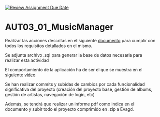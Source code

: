 [![Review Assignment Due Date](https://classroom.github.com/assets/deadline-readme-button-22041afd0340ce965d47ae6ef1cefeee28c7c493a6346c4f15d667ab976d596c.svg)](https://classroom.github.com/a/JTA5e_Rc)
# AUT03_01_MusicManager

Realizar las acciones descritas en el siguiente [documento](https://docs.google.com/document/d/1e68-Agfk9c9Mi4GHCxtxiESk8fhg7z1WZ59MAcmuSEE/edit?usp=sharing) para cumplir con todos los requisitos detallados en el mismo.

Se adjunta archivo .sql para generar la base de datos necesaria para realizar esta actividad

El comportamiento de la aplicación ha de ser el que se muestra en el siguiente [video](https://drive.google.com/file/d/1J-X5BhZJhUrvGq-stXjjwTYekeCmJB75/view?usp=sharing)

Se han realizar commits y subidas de cambios por cada funcionalidad significativa del proyecto (creación del proyecto base, gestión de albums, gestión de artistas, navegación de login, etc)

Además, se tendrá que realizar un informe pdf como indica en el documento y subir todo el proyecto comprimido en .zip a Evagd.
